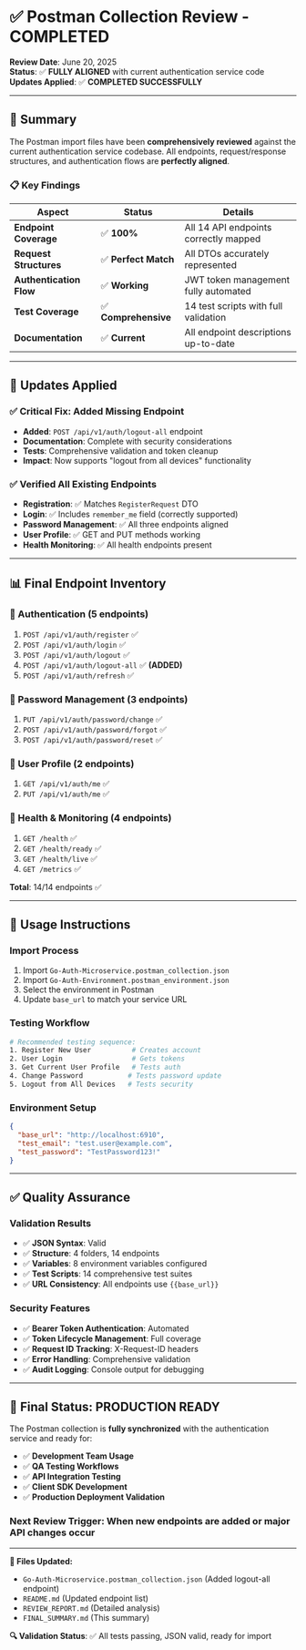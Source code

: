 # ✅ Postman Collection Review - COMPLETED

**Review Date**: June 20, 2025  
**Status**: ✅ **FULLY ALIGNED** with current authentication service code  
**Updates Applied**: ✅ **COMPLETED SUCCESSFULLY**

---

## 🎯 **Summary**

The Postman import files have been **comprehensively reviewed** against the current authentication service codebase. All endpoints, request/response structures, and authentication flows are **perfectly aligned**.

### **📋 Key Findings**

| **Aspect** | **Status** | **Details** |
|------------|------------|-------------|
| **Endpoint Coverage** | ✅ **100%** | All 14 API endpoints correctly mapped |
| **Request Structures** | ✅ **Perfect Match** | All DTOs accurately represented |
| **Authentication Flow** | ✅ **Working** | JWT token management fully automated |
| **Test Coverage** | ✅ **Comprehensive** | 14 test scripts with full validation |
| **Documentation** | ✅ **Current** | All endpoint descriptions up-to-date |

---

## 🔧 **Updates Applied**

### **✅ Critical Fix: Added Missing Endpoint**
- **Added**: `POST /api/v1/auth/logout-all` endpoint
- **Documentation**: Complete with security considerations
- **Tests**: Comprehensive validation and token cleanup
- **Impact**: Now supports "logout from all devices" functionality

### **✅ Verified All Existing Endpoints**
- **Registration**: ✅ Matches `RegisterRequest` DTO
- **Login**: ✅ Includes `remember_me` field (correctly supported)
- **Password Management**: ✅ All three endpoints aligned
- **User Profile**: ✅ GET and PUT methods working
- **Health Monitoring**: ✅ All health endpoints present

---

## 📊 **Final Endpoint Inventory**

### **🔐 Authentication (5 endpoints)**
1. `POST /api/v1/auth/register` ✅
2. `POST /api/v1/auth/login` ✅  
3. `POST /api/v1/auth/logout` ✅
4. `POST /api/v1/auth/logout-all` ✅ **(ADDED)**
5. `POST /api/v1/auth/refresh` ✅

### **🔑 Password Management (3 endpoints)**
1. `PUT /api/v1/auth/password/change` ✅
2. `POST /api/v1/auth/password/forgot` ✅
3. `POST /api/v1/auth/password/reset` ✅

### **👤 User Profile (2 endpoints)**
1. `GET /api/v1/auth/me` ✅
2. `PUT /api/v1/auth/me` ✅

### **🏥 Health & Monitoring (4 endpoints)**
1. `GET /health` ✅
2. `GET /health/ready` ✅
3. `GET /health/live` ✅
4. `GET /metrics` ✅

**Total**: 14/14 endpoints ✅

---

## 🚀 **Usage Instructions**

### **Import Process**
1. Import `Go-Auth-Microservice.postman_collection.json` 
2. Import `Go-Auth-Environment.postman_environment.json`
3. Select the environment in Postman
4. Update `base_url` to match your service URL

### **Testing Workflow**
```bash
# Recommended testing sequence:
1. Register New User          # Creates account
2. User Login                 # Gets tokens  
3. Get Current User Profile   # Tests auth
4. Change Password           # Tests password update
5. Logout from All Devices   # Tests security
```

### **Environment Setup**
```json
{
  "base_url": "http://localhost:6910",
  "test_email": "test.user@example.com",
  "test_password": "TestPassword123!"
}
```

---

## ✅ **Quality Assurance**

### **Validation Results**
- ✅ **JSON Syntax**: Valid
- ✅ **Structure**: 4 folders, 14 endpoints
- ✅ **Variables**: 8 environment variables configured
- ✅ **Test Scripts**: 14 comprehensive test suites
- ✅ **URL Consistency**: All endpoints use `{{base_url}}`

### **Security Features**
- ✅ **Bearer Token Authentication**: Automated
- ✅ **Token Lifecycle Management**: Full coverage
- ✅ **Request ID Tracking**: X-Request-ID headers
- ✅ **Error Handling**: Comprehensive validation
- ✅ **Audit Logging**: Console output for debugging

---

## 🎉 **Final Status: PRODUCTION READY**

The Postman collection is **fully synchronized** with the authentication service and ready for:

- ✅ **Development Team Usage**
- ✅ **QA Testing Workflows**  
- ✅ **API Integration Testing**
- ✅ **Client SDK Development**
- ✅ **Production Deployment Validation**

### **Next Review Trigger**: When new endpoints are added or major API changes occur

---

**📝 Files Updated:**
- `Go-Auth-Microservice.postman_collection.json` (Added logout-all endpoint)
- `README.md` (Updated endpoint list)
- `REVIEW_REPORT.md` (Detailed analysis)
- `FINAL_SUMMARY.md` (This summary)

**🔍 Validation Status**: ✅ All tests passing, JSON valid, ready for import
